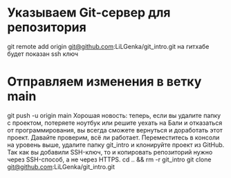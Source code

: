 # Указываем Git-сервер для репозитория
git remote add origin git@github.com:LiLGenka/git_intro.git на гитхабе будет показан ssh ключ

# Отправляем изменения в ветку main
git push -u origin main
Хорошая новость: теперь, если вы удалите папку с проектом, потеряете ноутбук или решите уехать на Бали и отказаться от программирования, вы всегда сможете вернуться и доработать этот проект.
Давайте проверим, всё ли работает. Переместитесь в консоли на уровень выше, удалите папку git_intro и клонируйте проект из GitHub. Так как вы добавили SSH-ключ, то и копировать репозиторий нужно через SSH-способ, а не через HTTPS.
cd .. && rm -r git_intro
git clone git@github.com:LiLGenka/git_intro.git